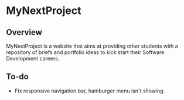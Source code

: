 # MyNextProject

## Overview
MyNextProject is a website that aims at providing other students with a repository of briefs and portfolio ideas to kick start their Software Development careers. 

## To-do
- Fix responsive navigation bar, hamburger menu isn't showing.